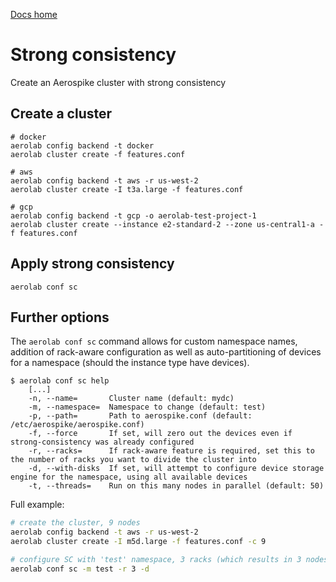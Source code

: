 [Docs home](../../../README.md)

# Strong consistency

Create an Aerospike cluster with strong consistency

## Create a cluster

```
# docker
aerolab config backend -t docker
aerolab cluster create -f features.conf

# aws
aerolab config backend -t aws -r us-west-2
aerolab cluster create -I t3a.large -f features.conf

# gcp
aerolab config backend -t gcp -o aerolab-test-project-1
aerolab cluster create --instance e2-standard-2 --zone us-central1-a -f features.conf
```

## Apply strong consistency

```
aerolab conf sc
```

## Further options

The `aerolab conf sc` command allows for custom namespace names, addition of rack-aware configuration as well as auto-partitioning of devices for a namespace (should the instance type have devices).

```
$ aerolab conf sc help
    [...]
    -n, --name=       Cluster name (default: mydc)
    -m, --namespace=  Namespace to change (default: test)
    -p, --path=       Path to aerospike.conf (default: /etc/aerospike/aerospike.conf)
    -f, --force       If set, will zero out the devices even if strong-consistency was already configured
    -r, --racks=      If rack-aware feature is required, set this to the number of racks you want to divide the cluster into
    -d, --with-disks  If set, will attempt to configure device storage engine for the namespace, using all available devices
    -t, --threads=    Run on this many nodes in parallel (default: 50)
```

Full example:

```bash
# create the cluster, 9 nodes
aerolab config backend -t aws -r us-west-2
aerolab cluster create -I m5d.large -f features.conf -c 9

# configure SC with 'test' namespace, 3 racks (which results in 3 nodes / rack), and using all available devices
aerolab conf sc -m test -r 3 -d
```
